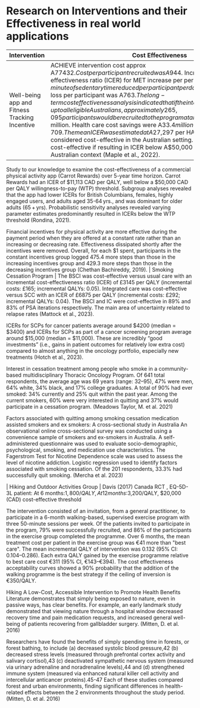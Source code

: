 # Research on Interventions and their Effectiveness in real world applications

| Intervention                                                   | Cost Effectiveness  |
|--------------------------------------------------------|----------------------------------------------------------------------------------------------------|
| Well-being app and Fitness Tracking Incentive 	| ACHIEVE intervention cost approx A$77432. Cost per participant recruited was A$944. Incremental Cost-effectiveness ratio (ICER) for MET increase per person per week was $0.61; minute of sedentary time reduced per participant per day was A$5.15 and BMI unit loss per participant was A$763. The long-term cost effectiveness analysis indicated that if the intervention was scaled-up to all eligible Australians, approximately 265,095 participants would be recruited to the program at an intervention cost of A$107.4 million. Health care cost savings were A$33.4 million. Total HALYs gained were 2,709. The mean ICER was estimated at A$27,297 per HALY gained which is considered cost-effective in the Australian setting. Intervention considered cost-effective if resulting in ICER below A$50,000 per HALY gained in Australian context (Maple et al., 2022).

Study to our knowledge to examine the cost-effectiveness of a commercial physical activity app (Carrot Rewards) over 5-year time horizon. Carrot Rewards had an ICER of $11,113 CAD per QALY, well below a $50,000 CAD per QALY willingness-to-pay (WTP) threshold. Subgroup analyses revealed that the app had lower ICERs for British Columbians, females, highly engaged users, and adults aged 35-64 yrs., and was dominant for older adults (65 + yrs). Probabilistic sensitivity analyses revealed varying parameter estimates predominantly resulted in ICERs below the WTP threshold (Rondina, 2021).

Financial incentives for physical activity are more effective during the payment period when they are offered at a constant rate rather than an increasing or decreasing rate. Effectiveness dissipated shortly after the incentives were removed. Overall, for each $1 spent, participants in the constant incentives group logged 475.4 more steps than those in the increasing incentives group and 429.3 more steps than those in the decreasing incentives group (Chethan Bachireddy, 2019).
| Smoking Cessation Program 	| The BSCI was cost-effective versus usual care with an incremental cost-effectiveness ratio (ICER) of £3145 per QALY (incremental costs: £165; incremental QALYs: 0.05). Integrated care was cost-effective versus SCC with an ICER of £6875 per QALY (incremental costs: £292; incremental QALYs: 0.04). The BSCI and IC were cost-effective in 89% and 83% of PSA iterations respectively. The main area of uncertainty related to relapse rates (Mattock et al., 2023).

ICERs for SCPs for cancer patients average around $4200 (median = $3400) and ICERs for SCPs as part of a cancer screening program average around $15,000 (median = $11,000). These are incredibly “good investments” (i.e., gains in patient outcomes for relatively low extra cost) compared to almost anything in the oncology portfolio, especially new treatments (Hotch et al., 2023).

Interest in cessation treatment among people who smoke in a community-based multidisciplinary Thoracic Oncology Program.
Of 641 total respondents, the average age was 69 years (range: 32–95), 47% were men, 64% white, 34% black, and 17% college graduates. A total of 90% had ever smoked: 34% currently and 25% quit within the past year. Among the current smokers, 60% were very interested in quitting and 37% would participate in a cessation program. (Meadows Taylor, M. et al. 2021) 

Factors associated with quitting among smoking cessation medication assisted smokers and ex smokers: A cross-sectional study in Australia
An observational online cross-sectional survey was conducted using a convenience sample of smokers and ex-smokers in Australia. A self-administered questionnaire was used to evaluate socio-demographic, psychological, smoking, and medication use characteristics. The Fagerstrom Test for Nicotine Dependence scale was used to assess the level of nicotine addiction. Logistic regression used to identify factors associated with smoking cessation. Of the 201 respondents, 33.3% had successfully quit smoking. (Mercha et al. 2023)

| Hiking and Outdoor Activities Group 	| Davis (2017) Canada RCT , EQ-5D-3L patient: At 6 months:$1,800/QALY, At 12 months:$3,200/QALY, $20,000 (CAD) cost-effective threshold

The intervention consisted of an invitation, from a general practitioner, to participate in a 6-month walking-based, supervised exercise program with three 50-minute sessions per week. Of the patients invited to participate in the program, 79% were successfully recruited, and 86% of the participants in the exercise group completed the programme. Over 6 months, the mean treatment cost per patient in the exercise group was €41 more than "best care". The mean incremental QALY of intervention was 0.132 (95% CI: 0.104–0.286). Each extra QALY gained by the exercise programme relative to best care cost €311 (95% CI, €143–€394). The cost effectiveness acceptability curves showed a 90% probability that the addition of the walking programme is the best strategy if the ceiling of inversion is €350/QALY.

Hiking
A Low-Cost, Accessible Intervention to Promote Health Benefits
Literature demonstrates that simply being exposed to nature, even in passive ways, has clear benefits. For example, an early landmark study demonstrated that viewing nature through a hospital window decreased recovery time and pain medication requests, and increased general well-being of patients recovering from gallbladder surgery. (Mitten, D. et al. 2016)

Researchers have found the benefits of simply spending time in forests, or forest bathing, to include (a) decreased systolic blood pressure,42 (b) decreased stress levels (measured through prefrontal cortex activity and salivary cortisol),43 (c) deactivated sympathetic nervous system (measured via urinary adrenaline and noradrenaline levels),44 and (d) strengthened immune system (measured via enhanced natural killer cell activity and intercellular anticancer proteins).45-47 Each of these studies compared forest and urban environments, finding significant differences in health-related effects between the 2 environments throughout the study period. (Mitten, D. et al. 2016)



